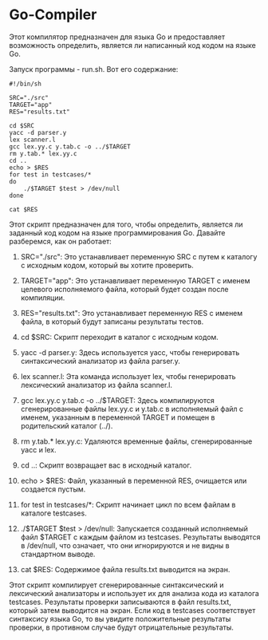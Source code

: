 # Go-Compiler
Этот компилятор предназначен для языка Go и предоставляет возможность определить, является ли написанный код кодом на языке Go.

Запуск программы  - run.sh. Вот его содержание:
```
#!/bin/sh

SRC="./src"
TARGET="app"
RES="results.txt"

cd $SRC
yacc -d parser.y 
lex scanner.l
gcc lex.yy.c y.tab.c -o ../$TARGET
rm y.tab.* lex.yy.c
cd ..
echo > $RES
for test in testcases/*
do
    ./$TARGET $test > /dev/null
done

cat $RES
```

Этот скрипт предназначен для того, чтобы определить, является ли заданный код кодом на языке программирования Go. Давайте разберемся, как он работает:

1. SRC="./src": Это устанавливает переменную SRC с путем к каталогу с исходным кодом, который вы хотите проверить.

2. TARGET="app": Это устанавливает переменную TARGET с именем целевого исполняемого файла, который будет создан после компиляции.

3. RES="results.txt": Это устанавливает переменную RES с именем файла, в который будут записаны результаты тестов.

4. cd $SRC: Скрипт переходит в каталог с исходным кодом.

5. yacc -d parser.y: Здесь используется yacc, чтобы генерировать синтаксический анализатор из файла parser.y.

6. lex scanner.l: Эта команда использует lex, чтобы генерировать лексический анализатор из файла scanner.l.

7. gcc lex.yy.c y.tab.c -o ../$TARGET: Здесь компилируются сгенерированные файлы lex.yy.c и y.tab.c в исполняемый файл с именем, указанным в переменной TARGET и помещен в родительский каталог (../).

8. rm y.tab.* lex.yy.c: Удаляются временные файлы, сгенерированные yacc и lex.

9. cd ..: Скрипт возвращает вас в исходный каталог.

10. echo > $RES: Файл, указанный в переменной RES, очищается или создается пустым.

11. for test in testcases/*: Скрипт начинает цикл по всем файлам в каталоге testcases.

12. ./$TARGET $test > /dev/null: Запускается созданный исполняемый файл $TARGET с каждым файлом из testcases. Результаты выводятся в /dev/null, что означает, что они игнорируются и не видны в стандартном выводе.

13. cat $RES: Содержимое файла results.txt выводится на экран.

Этот скрипт компилирует сгенерированные синтаксический и лексический анализаторы и использует их для анализа кода из каталога testcases. Результаты проверки записываются в файл results.txt, который затем выводится на экран. Если код в testcases соответствует синтаксису языка Go, то вы увидите положительные результаты проверки, в противном случае будут отрицательные результаты.
